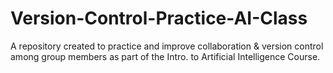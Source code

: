 # Version-Control-Practice-AI-Class
A repository created to practice and improve collaboration &amp; version control among group members as part of the Intro. to Artificial Intelligence Course.
